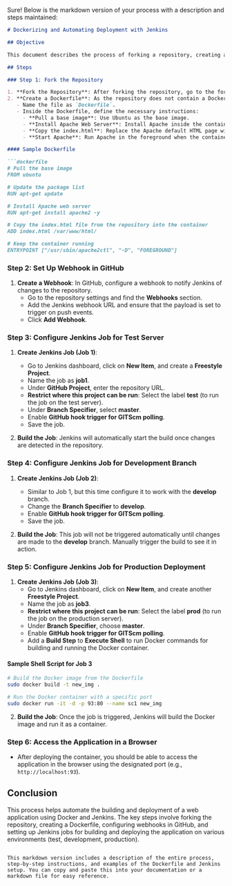 Sure! Below is the markdown version of your process with a description and steps maintained:

```markdown
# Dockerizing and Automating Deployment with Jenkins

## Objective

This document describes the process of forking a repository, creating a Dockerfile to containerize an application, configuring Jenkins jobs to build and deploy the project, and exposing the application on a browser.

## Steps

### Step 1: Fork the Repository

1. **Fork the Repository**: After forking the repository, go to the forked version of the repository to start working on it.
2. **Create a Dockerfile**: As the repository does not contain a Dockerfile, you will need to create it from scratch.
   - Name the file as `Dockerfile`.
   - Inside the Dockerfile, define the necessary instructions:
     - **Pull a base image**: Use Ubuntu as the base image.
     - **Install Apache Web Server**: Install Apache inside the container.
     - **Copy the index.html**: Replace the Apache default HTML page with the one from the repository.
     - **Start Apache**: Run Apache in the foreground when the container starts.

#### Sample Dockerfile

```dockerfile
# Pull the base image
FROM ubuntu

# Update the package list
RUN apt-get update

# Install Apache web server
RUN apt-get install apache2 -y

# Copy the index.html file from the repository into the container
ADD index.html /var/www/html/

# Keep the container running
ENTRYPOINT ["/usr/sbin/apache2ctl", "-D", "FOREGROUND"]
```

### Step 2: Set Up Webhook in GitHub

1. **Create a Webhook**: In GitHub, configure a webhook to notify Jenkins of changes to the repository.
   - Go to the repository settings and find the **Webhooks** section.
   - Add the Jenkins webhook URL and ensure that the payload is set to trigger on push events.
   - Click **Add Webhook**.

### Step 3: Configure Jenkins Job for Test Server

1. **Create Jenkins Job (Job 1)**:
   - Go to Jenkins dashboard, click on **New Item**, and create a **Freestyle Project**.
   - Name the job as **job1**.
   - Under **GitHub Project**, enter the repository URL.
   - **Restrict where this project can be run**: Select the label **test** (to run the job on the test server).
   - Under **Branch Specifier**, select **master**.
   - Enable **GitHub hook trigger for GITScm polling**.
   - Save the job.

2. **Build the Job**: Jenkins will automatically start the build once changes are detected in the repository.

### Step 4: Configure Jenkins Job for Development Branch

1. **Create Jenkins Job (Job 2)**:
   - Similar to Job 1, but this time configure it to work with the **develop** branch.
   - Change the **Branch Specifier** to **develop**.
   - Enable **GitHub hook trigger for GITScm polling**.
   - Save the job.

2. **Build the Job**: This job will not be triggered automatically until changes are made to the **develop** branch. Manually trigger the build to see it in action.

### Step 5: Configure Jenkins Job for Production Deployment

1. **Create Jenkins Job (Job 3)**:
   - Go to Jenkins dashboard, click on **New Item**, and create another **Freestyle Project**.
   - Name the job as **job3**.
   - **Restrict where this project can be run**: Select the label **prod** (to run the job on the production server).
   - Under **Branch Specifier**, choose **master**.
   - Enable **GitHub hook trigger for GITScm polling**.
   - Add a **Build Step** to **Execute Shell** to run Docker commands for building and running the Docker container.

#### Sample Shell Script for Job 3

```bash
# Build the Docker image from the Dockerfile
sudo docker build -t new_img .

# Run the Docker container with a specific port
sudo docker run -it -d -p 93:80 --name sc1 new_img
```

2. **Build the Job**: Once the job is triggered, Jenkins will build the Docker image and run it as a container.

### Step 6: Access the Application in a Browser

- After deploying the container, you should be able to access the application in the browser using the designated port (e.g., `http://localhost:93`).
  
## Conclusion

This process helps automate the building and deployment of a web application using Docker and Jenkins. The key steps involve forking the repository, creating a Dockerfile, configuring webhooks in GitHub, and setting up Jenkins jobs for building and deploying the application on various environments (test, development, production).
```

This markdown version includes a description of the entire process, step-by-step instructions, and examples of the Dockerfile and Jenkins setup. You can copy and paste this into your documentation or a markdown file for easy reference.
